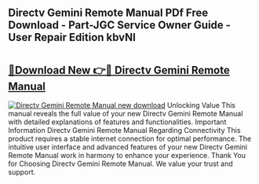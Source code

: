 ## Directv Gemini Remote Manual PDf Free Download - Part-JGC Service Owner Guide - User Repair Edition kbvNI

# <h2><a href="http://bc32018.oget.top/?id=Directv+Gemini+Remote+Manual">🔗Download New 👉🔴 Directv Gemini Remote Manual</a></h2>

[![Directv Gemini Remote Manual new download](https://i.imgur.com/5g1atiW.png)](http://bc32018.oget.top/?id=Directv+Gemini+Remote+Manual)
Unlocking Value This manual reveals the full value of your new Directv Gemini Remote Manual with detailed explanations of features and functionalities. Important Information Directv Gemini Remote Manual Regarding Connectivity This product requires a stable internet connection for optimal performance. The intuitive user interface and advanced features of your new Directv Gemini Remote Manual work in harmony to enhance your experience. Thank You for Choosing Directv Gemini Remote Manual. We value your trust and support.
